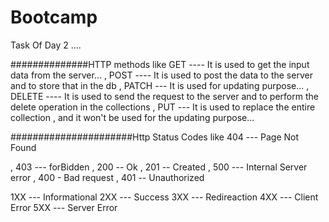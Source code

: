 # Bootcamp

Task Of Day 2 ....



##############HTTP methods like 
GET ---- It is used to get the input data from the server...
, 
POST ---- It is used to post the data to the server and to store that in the db
, 
PATCH --- It is used for updating purpose...
, 
DELETE ---- It is used to send the request to the server and to perform the delete operation in the collections
,
PUT --- It is used to replace the entire collection , and it won't be used for the updating purpose...


######################Http Status Codes like 
404 --- Page Not Found

, 
403 --- forBidden
, 
200 -- Ok
, 
201 -- Created
, 
500 --- Internal Server error
,
400 - Bad request
,
401 -- Unauthorized



1XX --- Informational
2XX --- Success
3XX --- Redireaction
4XX --- Client Error
5XX --- Server Error
